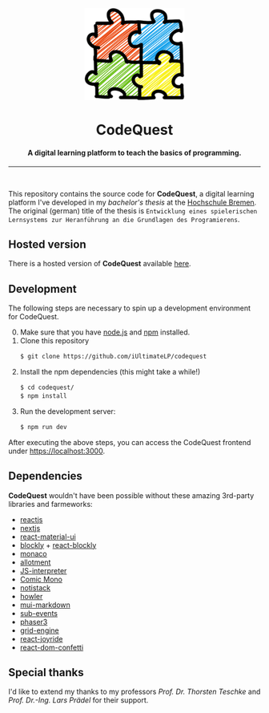 <p align="center">
    <img width="200" src="./public/assets/branding/logo_big.png" alt="CodeQuest logo">
    <h1 align="center">CodeQuest</h1>
    <h4 align="center">A digital learning platform to teach the basics of programming.</h4>
</p>

<hr/>
<br/>

This repository contains the source code for **CodeQuest**, a digital learning platform I've developed in my _bachelor's thesis_ at the [Hochschule Bremen](https://hs-bremen.de). The original (german) title of the thesis is `Entwicklung eines spielerischen Lernsystems zur Heranführung an die Grundlagen des Programierens`.

## Hosted version
There is a hosted version of **CodeQuest** available [here]().

## Development
The following steps are necessary to spin up a development environment for CodeQuest.

0. Make sure that you have [node.js](https://nodejs.org/en) and [npm](https://www.npmjs.com/) installed.
1. Clone this repository
    ```bash
    $ git clone https://github.com/iUltimateLP/codequest
    ```
2. Install the npm dependencies (this might take a while!)
    ```bash
    $ cd codequest/
    $ npm install
    ```
3. Run the development server:
    ```bash
    $ npm run dev
    ```

After executing the above steps, you can access the CodeQuest frontend under [https://localhost:3000](https://localhost:3000).

## Dependencies
**CodeQuest** wouldn't have been possible without these amazing 3rd-party libraries and farmeworks:

 - [reactjs](https://react.dev/)
 - [nextjs](https://nextjs.org/)
 - [react-material-ui](https://mui.com/)
 - [blockly](https://developers.google.com/blockly) + [react-blockly](https://github.com/nbudin/react-blockly)
 - [monaco](https://microsoft.github.io/monaco-editor/)
 - [allotment](https://allotment.mulberryhousesoftware.com/)
 - [JS-interpreter](https://github.com/NeilFraser/JS-Interpreter)
 - [Comic Mono](https://dtinth.github.io/comic-mono-font/)
 - [notistack](https://notistack.com/)
 - [howler](https://howlerjs.com/)
 - [mui-markdown](https://github.com/HPouyanmehr/mui-markdown)
 - [sub-events](https://github.com/vitaly-t/sub-events)
 - [phaser3](https://github.com/photonstorm/phaser)
 - [grid-engine](https://github.com/Annoraaq/grid-engine)
 - [react-joyride](https://github.com/gilbarbara/react-joyride)
 - [react-dom-confetti](https://github.com/daniel-lundin/react-dom-confetti)

## Special thanks
I'd like to extend my thanks to my professors _Prof. Dr. Thorsten Teschke_ and _Prof. Dr.-Ing. Lars Prädel_ for their support.
